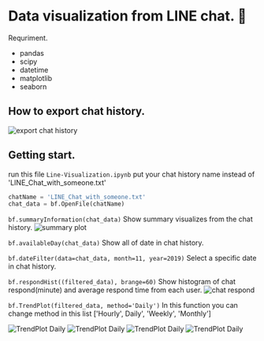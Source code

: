 # Data visualization from LINE chat. :speech_balloon:

Requriment.
- pandas
- scipy
- datetime
- matplotlib
- seaborn

## How to export chat history.
![export chat history](https://github.com/wsirigate/Line_chat_visualize/blob/master/img/export_chat_history.jpg)

## Getting start.

run this file `Line-Visualization.ipynb`
put your chat history name instead of 'LINE_Chat_with_someone.txt'
```python
chatName = 'LINE_Chat_with_someone.txt'
chat_data = bf.OpenFile(chatName)
```

`bf.summaryInformation(chat_data)` Show summary visualizes from the chat history.
![summary plot](https://github.com/wsirigate/Line_chat_visualize/blob/master/img/summary_plot.PNG)

`bf.availableDay(chat_data)` Show all of date in chat history.

`bf.dateFilter(data=chat_data, month=11, year=2019)` Select a specific date in chat history.

`bf.respondHist((filtered_data), brange=60)` Show histogram of chat respond(minute) and average respond time from each user.
![chat respond](https://github.com/wsirigate/Line_chat_visualize/blob/master/img/respond_hist.jpg)

`bf.TrendPlot(filtered_data, method='Daily')` In this function you can change method in this list ['Hourly', Daily', 'Weekly', 'Monthly']

![TrendPlot Daily](https://github.com/wsirigate/Line_chat_visualize/blob/master/img/TrendPlot_Timely.PNG)
![TrendPlot Daily](https://github.com/wsirigate/Line_chat_visualize/blob/master/img/TrendPlot_Daily.PNG)
![TrendPlot Daily](https://github.com/wsirigate/Line_chat_visualize/blob/master/img/TrendPlot_Weekly.PNG)
![TrendPlot Daily](https://github.com/wsirigate/Line_chat_visualize/blob/master/img/TrendPlot_Monthly.PNG)
